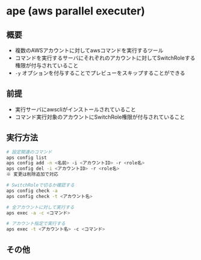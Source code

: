 # ape (aws parallel executer)

## 概要

- 複数のAWSアカウントに対してawsコマンドを実行するツール
- コマンドを実行するサーバにそれぞれのアカウントに対してSwitchRoleする権限が付与されていること
- `-y` オプションを付与することでプレビューをスキップすることができる

## 前提

- 実行サーバにawscliがインストールされていること
- コマンド実行対象のアカウントにSwitchRole権限が付与されていること

## 実行方法

```sh
# 設定関連のコマンド
aps config list
aps config add -n <名前> -i <アカウントID> -r <role名>
aps config del -i <アカウントID> -r <role名>
※ 変更は削除追加で対応

# SwitchRoleで切るか確認する
aps config check -a
aps config check -t <アカウント名>

# 全アカウントに対して実行する
aps exec -a -c <コマンド>

# アカウント指定で実行する
aps exec -t <アカウント名> -c <コマンド>
```

## その他
